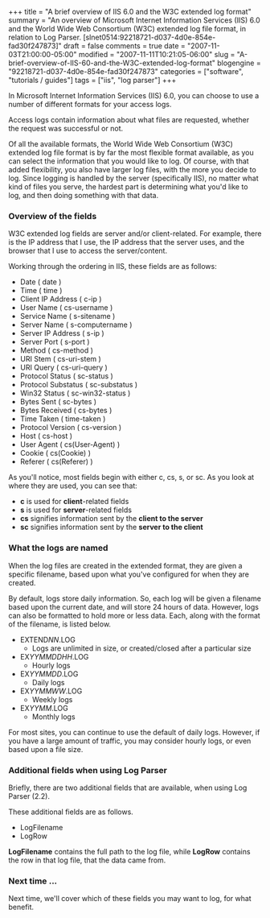 +++
title = "A brief overview of IIS 6.0 and the W3C extended log format"
summary = "An overview of Microsoft Internet Information Services (IIS) 6.0 and the World Wide Web Consortium (W3C) extended log file format, in relation to Log Parser. [slnet0514:92218721-d037-4d0e-854e-fad30f247873]"
draft = false
comments = true
date = "2007-11-03T21:00:00-05:00"
modified = "2007-11-11T10:21:05-06:00"
slug = "A-brief-overview-of-IIS-60-and-the-W3C-extended-log-format"
blogengine = "92218721-d037-4d0e-854e-fad30f247873"
categories = ["software", "tutorials / guides"]
tags = ["iis", "log parser"]
+++

<p>
In Microsoft Internet Information Services (IIS) 6.0, you can choose to use a number of different formats for your access logs. 
</p>
<p>
Access logs contain information about what files are requested, whether the request was successful or not. 
</p>
<p>
Of all the available formats, the World Wide Web Consortium (W3C) extended log file format is by far the most flexible format available, as you can select the information that you would like to log. Of course, with that added flexibility, you also have larger log files, with the more you decide to log. Since logging is handled by the server (specifically IIS), no matter what kind of files you serve, the hardest part is determining what you&#39;d like to log, and then doing something with that data. 
</p>
<h3>Overview of the fields</h3>
<p>
W3C extended log fields&nbsp;are server and/or client-related. For example, there is the IP address that I use, the IP address that the server uses, and the browser that I use to access the server/content. 
</p>
<p>
Working through the ordering in IIS, these fields are as follows: 
</p>
<ul>
	<li>
	<div>
	Date ( date ) 
	</div>
	</li>
	<li>
	<div>
	Time ( time ) 
	</div>
	</li>
	<li>
	<div>
	Client IP Address ( c-ip ) 
	</div>
	</li>
	<li>
	<div>
	User Name ( cs-username ) 
	</div>
	</li>
	<li>
	<div>
	Service Name ( s-sitename ) 
	</div>
	</li>
	<li>
	<div>
	Server Name ( s-computername ) 
	</div>
	</li>
	<li>
	<div>
	Server IP Address ( s-ip ) 
	</div>
	</li>
	<li>
	<div>
	Server Port ( s-port ) 
	</div>
	</li>
	<li>
	<div>
	Method ( cs-method ) 
	</div>
	</li>
	<li>
	<div>
	URI Stem ( cs-uri-stem ) 
	</div>
	</li>
	<li>
	<div>
	URI Query ( cs-uri-query ) 
	</div>
	</li>
	<li>
	<div>
	Protocol Status ( sc-status ) 
	</div>
	</li>
	<li>
	<div>
	Protocol Substatus ( sc-substatus ) 
	</div>
	</li>
	<li>
	<div>
	Win32 Status (&nbsp;sc-win32-status ) 
	</div>
	</li>
	<li>
	<div>
	Bytes Sent (&nbsp;sc-bytes ) 
	</div>
	</li>
	<li>
	<div>
	Bytes Received (&nbsp;cs-bytes ) 
	</div>
	</li>
	<li>
	<div>
	Time Taken (&nbsp;time-taken ) 
	</div>
	</li>
	<li>
	<div>
	Protocol Version (&nbsp;cs-version ) 
	</div>
	</li>
	<li>
	<div>
	Host (&nbsp;cs-host ) 
	</div>
	</li>
	<li>
	<div>
	User Agent (&nbsp;cs(User-Agent) ) 
	</div>
	</li>
	<li>
	<div>
	Cookie (&nbsp;cs(Cookie) ) 
	</div>
	</li>
	<li>
	<div>
	Referer ( cs(Referer) ) 
	</div>
	</li>
</ul>
<p>
As you&#39;ll notice, most fields begin with either c, cs, s, or sc. As you look at where they are used, you can see that: 
</p>
<ul>
	<li>
	<div>
	<strong>c</strong> is used for <strong>client</strong>-related&nbsp;fields 
	</div>
	</li>
	<li>
	<div>
	<strong>s</strong> is used for <strong>server</strong>-related fields 
	</div>
	</li>
	<li>
	<div>
	<strong>cs</strong> signifies information sent by the <strong>client to the server</strong> 
	</div>
	</li>
	<li>
	<div>
	<strong>sc</strong> signifies information sent by the <strong>server to the client</strong> 
	</div>
	</li>
</ul>
<h3>What the logs are named</h3>
<p>
When the log files are created in the extended format, they are given a specific filename, based upon what you&#39;ve configured for when they are created. 
</p>
<p>
By default, logs store daily information. So, each log will be given a filename based upon the current date, and will store 24 hours of data. However, logs can also be formatted to hold more or less data. Each, along with the format of the filename, is listed below. 
</p>
<ul>
	<li>
	<div>
	EXTEND<em>NN</em>.LOG 
	</div>
	<ul>
		<li>
		<div>
		Logs are unlimited in size, or created/closed after a particular size 
		</div>
		</li>
	</ul>
	</li>
	<li>
	<div>
	EX<em>YYMMDDHH</em>.LOG 
	</div>
	<ul>
		<li>
		<div>
		Hourly logs 
		</div>
		</li>
	</ul>
	</li>
	<li>
	<div>
	EX<em>YYMMDD</em>.LOG 
	</div>
	<ul>
		<li>
		<div>
		Daily logs 
		</div>
		</li>
	</ul>
	</li>
	<li>
	<div>
	EX<em>YYMMWW</em>.LOG 
	</div>
	<ul>
		<li>
		<div>
		Weekly logs 
		</div>
		</li>
	</ul>
	</li>
	<li>
	<div>
	EX<em>YYMM</em>.LOG 
	</div>
	<ul>
		<li>
		<div>
		Monthly logs 
		</div>
		</li>
	</ul>
	</li>
</ul>
<p>
For most sites, you can continue to use the default of daily logs. However, if you have a large amount of traffic, you may consider hourly logs, or even based upon a file size. 
</p>
<h3>Additional fields when using Log Parser</h3>
<p>
Briefly, there are two additional fields that are available, when using Log Parser (2.2). 
</p>
<p>
These additional fields are as follows. 
</p>
<ul>
	<li>
	<div>
	LogFilename 
	</div>
	</li>
	<li>
	<div>
	LogRow&nbsp; 
	</div>
	</li>
</ul>
<p>
<strong>LogFilename</strong> contains the full path to the log file, while <strong>LogRow</strong> contains the row in that log file, that the data came from. 
</p>
<h3>Next time ...&nbsp;</h3>
<p>
Next time, we&#39;ll cover which of these fields you may want to log, for what benefit. 
</p>

